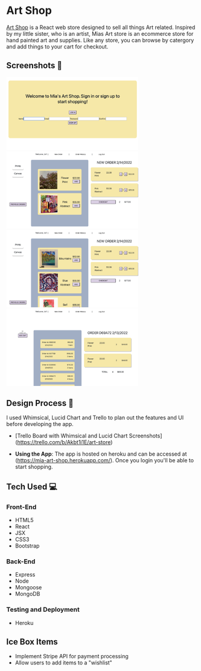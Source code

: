 # Art Shop

[Art Shop](https://mia-art-shop.herokuapp.com/) is a React web store designed to sell all things Art related. Inspired by my little sister, who is an artist, Mias Art store is an ecommerce store for hand painted art and supplies. Like any store, you can browse by catergory and add things to your cart for checkout.

## Screenshots 📸

<img src='public/Screen Shot 2022-02-14 at 2.39.03 AM.png' width="350"> <img src='public/Screen Shot 2022-02-14 at 2.40.28 AM.png' width="350"> <img src='public/Screen Shot 2022-02-14 at 2.40.41 AM.png' width="350"> <img src='public/Screen Shot 2022-02-14 at 2.41.03 AM.png' width="350">

## Design Process 📐

I used Whimsical, Lucid Chart and Trello to plan out the features and UI before developing the app.

- [Trello Board with Whimsical and Lucid Chart Screenshots] (https://trello.com/b/Akbt1i1E/art-store)

- **Using the App**: The app is hosted on heroku and can be accessed at (https://mia-art-shop.herokuapp.com/). Once you login you'll be able to start shopping.

## Tech Used 💻

### Front-End

- HTML5
- React
- JSX
- CSS3
- Bootstrap

### Back-End

- Express
- Node
- Mongoose
- MongoDB

### Testing and Deployment

- Heroku

## Ice Box Items

- Implement Stripe API for payment processing
- Allow users to add items to a "wishlist"
